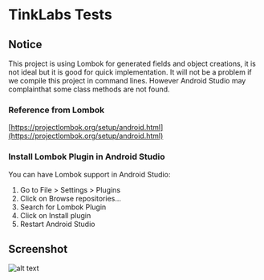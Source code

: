 # TinkLabs Tests

## Notice

This project is using Lombok for generated fields and object creations, it is not ideal but it 
is good for quick implementation. It will not be a problem if we compile this project in 
command lines. However Android Studio may complainthat some class methods are not found.

### Reference from Lombok

[https://projectlombok.org/setup/android.html](https://projectlombok.org/setup/android.html)

### Install Lombok Plugin in Android Studio

You can have Lombok support in Android Studio:

1. Go to File > Settings > Plugins
2. Click on Browse repositories...
3. Search for Lombok Plugin
4. Click on Install plugin
5. Restart Android Studio

## Screenshot
![alt text](https://firebasestorage.googleapis.com/v0/b/tinklabs-test.appspot.com/o/screencap.png?alt=media&token=c2db3835-afb9-441b-b427-e9cb2bdd6a3f)

